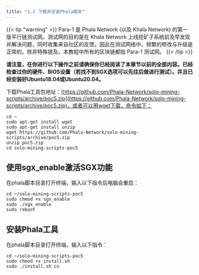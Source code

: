 ```yaml
---
title: "1.2 下载并安装Phala脚本"
---
```


{{< tip "warning" >}}
Para-1 是 Phala Network (以及 Khala Network) 的第一版平行链测试网。测试网的目的是在 Khala Network 上线挖矿子系统前及早发现并解决问题，同时收集来自社区的反馈。因此在测试网络中，频繁的修改与升级是正常的。除非特殊提及，本教程中所有的区块链都指 Para-1 测试网。
{{< /tip >}}

**请注意，在你进行以下操作之前请确保你已经阅读了本章节以前的全部内容。已经检查过你的硬件、BIOS设置（若找不到SGX选项可以先往后做进行测试）。并且已经安装好Ubuntu18.04或Ubuntu20.04。**

下载Phala工具包地址：[https://github.com/Phala-Network/solo-mining-scripts/archive/poc5.zip](https://github.com/Phala-Network/solo-mining-scripts/archive/poc5.zip)，或者可以用wget下载，命令如下：

```shell
cd ~
sudo apt-get install wget
sudo apt-get install unzip
wget https://github.com/Phala-Network/solo-mining-scripts/archive/poc5.zip
unzip poc5.zip
cd solo-mining-scripts-poc5
```

## 使用sgx_enable激活SGX功能

在phala脚本目录打开终端，输入以下指令后电脑会重启：

```shell
cd ~/solo-mining-scripts-poc5
sudo chmod +x sgx_enable
sudo ./sgx_enable
sudo reboot
```

## 安装Phala工具

在phala脚本目录打开终端，输入以下指令：

```shell
cd ~/solo-mining-scripts-poc5
sudo chmod +x install.sh
sudo ./install.sh cn
```


